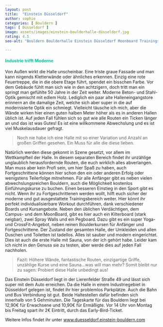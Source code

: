```yaml
---
layout: post
title:  "Einstein Düsseldorf"
author: sophie
categories: [ Bouldern ]
tags: [ Düsseldorf ]
image: assets/images/einstein-boulderhalle-düsseldorf.jpg
rating: 4.5
seo-alt: "Bouldern Boulderhalle Einstein Düsseldorf Moonboard Trainingsbereich Indoor Klettern Kletterhalle"

---
```



#### <span style="color:#00c5a1">Industrie trifft Moderne</span>

Von Außen wirkt die Halle unscheinbar. Eine triste graue Fassade und man kann nirgends Kletterwände oder ähnliches erkennen. Einzig eine rote Feuertreppe, die in die obere Etage führt, spendet ein bisschen Farbe. Vor dem Gebäude fühlt man sich wie in den achtzigern, doch tritt man ein springt man gefühlte 50 Jahre in der Zeit weiter. Moderne Beton- und Stahl-Optik gemischt mit edlem Holz. Lediglich ein paar alte Halleneingangstore erinnern an die damalige Zeit, welche sich aber super in die auf modernisierte Optik ein schmiegt.
Vielleicht täusche ich mich, aber die Wände wirken hier einen guten halben Meter höher als es in anderen Hallen üblich ist. Auf jeden Fall fühlen sich so gut wie alle Routen ein Ticken länger an und das ist was Gutes! Es ist eine willkommene Abwechslung und es ist viel Muskelausdauer gefragt.
>Noch nie habe ich eine Halle mit so einer Variation und Anzahl an großen Griffen gesehen. Ein Muss für alle die diese lieben.

Natürlich werden diese gekonnt in Szene gesetzt, vor allem im Wettkampfteil der Halle. In diesem separaten Bereich findet ihr unzählige unglaublich herausfordernde Routen, die euch wirklich alles abverlangen. Man muss aber kein Profi sein, um hier Spaß zu haben, auch Fortgeschrittene können hier schon den ein oder anderen Erfolg oder wenigstens Teilerfolge mitnehmen. Für alle Anfänger gibt es neben vielen abwechslungsreichen Bouldern, auch die Möglichkeit kostenlos Einführungskurse zu buchen. Einen besseren Einstieg in den Sport gibt es nicht.
Wenn ihr zu Fortgeschrittenen werden wollt, hilft euch sicher der moderne und gut ausgestattete Trainingsbereich weiter. Hier könnt ihr perfekt individualisierbare Workout durchführen, dank verschiedener Boards und Kursangebote. Neben den üblichen Verdächtigen, dem Campus- und dem MoonBoard, gibt es hier auch ein Kilterboard (stark neigbar), zwei Spray Walls und ein Pegboard. Dazu gibt es ein super Yoga- und CrossFit-Angebot, neben reinen Boulderkursen für Anfänger und Fortgeschrittene.
Der Zustand der gesamten Halle, der Umkleiden und allen Duschen und Toiletten ist tadellos. Alles ist sauber und modern eingerichtet. Dies ist auch die erste Halle mit Sauna, von der ich gehört habe. Leider kam ich nicht in den Genuss sie zu testen, aber werde dies auf jeden Fall nachholen.

>Fazit: Höhere Wände, fantastische Routen, einzigartige Griffe, unzählige Kurse und eine Sauna...was will man mehr? Somit bleibt nur zu sagen: Probiert diese Halle unbedingt aus!

Das Einstein Düsseldorf liegt in der Lierenfelder Straße 49 und lässt sich super mit dem Auto erreichen. Da die Halle in einem Industriegebiet in Düsseldorf gelegen ist, findet ihr hier problemlos Parkplätze. Auch die Bahn und Bus Verbindung ist gut. Beide Haltestellen dafür befinden sich innerhalb von 5 Gehminuten. Die Tageskarte für das Bouldern liegt bei 12,90€ für Erwachsene und 10,90€ für Ermäßigte. Vor 14 Uhr von Montag bis Freitag spart ihr 2€ Eintritt, durch das Early-Bird-Ticket.

Weitere Infos findet ihr unter <a href="https://duesseldorf.einstein-boulder.com/" target="_blank">www.duesseldorf.einstein-bouldern.com</a>
